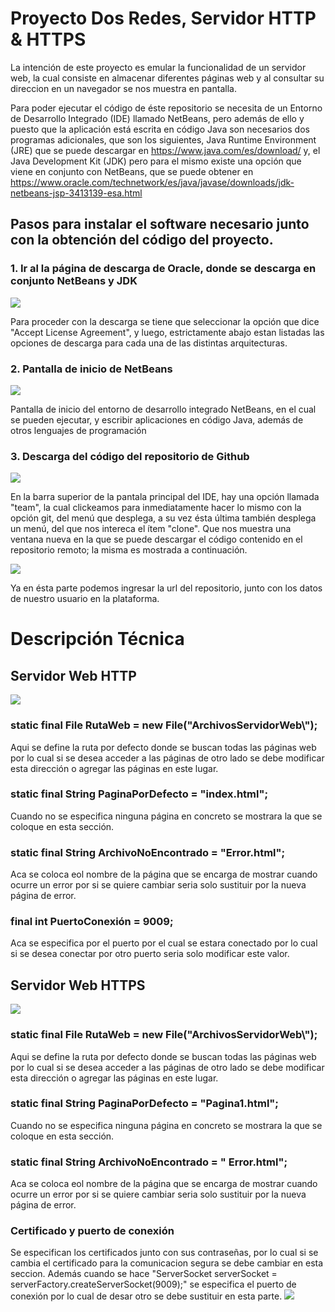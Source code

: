 # Proyecto Dos Redes, Servidor HTTP & HTTPS
 
La intención de este proyecto es emular la funcionalidad de un servidor web, la cual consiste en almacenar diferentes páginas web y al consultar su direccion en un navegador se nos muestra en pantalla.

Para poder ejecutar el código de éste repositorio se necesita de un Entorno de Desarrollo Integrado (IDE) llamado NetBeans, pero además de ello y puesto que la aplicación está escrita en código Java son necesarios dos programas adicionales, que son los siguientes, Java Runtime Environment (JRE) que se puede descargar en https://www.java.com/es/download/ y, el Java Development Kit (JDK) pero para el mismo existe una opción que viene en conjunto con NetBeans, que se puede obtener en https://www.oracle.com/technetwork/es/java/javase/downloads/jdk-netbeans-jsp-3413139-esa.html

## Pasos para instalar el software necesario junto con la obtención del código del proyecto.

### 1. Ir al la página de descarga de Oracle, donde se descarga en conjunto NetBeans y JDK

![](https://github.com/JassonRomero/ProyectoRedes/blob/master/descargarNetbeans.png)

Para proceder con la descarga se tiene que seleccionar la opción que dice "Accept License Agreement",
y luego, estrictamente abajo estan listadas las opciones de descarga para cada una de las 
distintas arquitecturas.

### 2. Pantalla de inicio de NetBeans

![](https://github.com/JassonRomero/ProyectoRedes/blob/master/initNetBeans.png)

Pantalla de inicio del entorno de desarrollo integrado NetBeans, en el cual se pueden ejecutar,
y escribir aplicaciones en código Java, además de otros lenguajes de programación

### 3. Descarga del código del repositorio de Github

![](https://github.com/JassonRomero/ProyectoDosRedesLuisStevenJasson/blob/img/imagen.png)

En la barra superior de la pantala principal del IDE, hay una opción llamada "team", la cual
clickeamos para inmediatamente hacer lo mismo con la opción git, del menú que desplega, a 
su vez ésta última también desplega un menú, del que nos intereca el ítem "clone". Que nos
muestra una ventana nueva en la que se puede descargar el código contenido en el repositorio
remoto; la misma es mostrada a continuación.

![](https://github.com/JassonRomero/ProyectoRedes/blob/master/configurarRepositorio.png)

Ya en ésta parte podemos ingresar la url del repositorio, junto con los datos de nuestro
usuario en la plataforma.

# Descripción Técnica
## Servidor Web HTTP
![](https://github.com/JassonRomero/ProyectoDosRedesLuisStevenJasson/blob/img/ServidorWeb.PNG)
### static final File RutaWeb = new File("ArchivosServidorWeb\\");
Aqui se define la ruta por defecto donde se buscan todas las páginas web por lo cual si se desea acceder a las páginas de otro lado se debe modificar esta dirección o agregar las páginas en este lugar.
### static final String PaginaPorDefecto = "index.html";
Cuando no se especifica ninguna página en concreto se mostrara la que se coloque en esta sección.
### static final String ArchivoNoEncontrado = "Error.html";
Aca se coloca eol nombre de la página que se encarga de mostrar cuando ocurre un error por si se quiere cambiar seria solo sustituir por la nueva página de error.
### final int PuertoConexión = 9009;
Aca se especifica por el puerto por el cual se estara conectado por lo cual si se desea conectar por otro puerto seria solo modificar este valor.
## Servidor Web HTTPS
![](https://github.com/JassonRomero/ProyectoDosRedesLuisStevenJasson/blob/img/ServidorHTTPS.PNG)
### static final File RutaWeb = new File("ArchivosServidorWeb\\");
Aqui se define la ruta por defecto donde se buscan todas las páginas web por lo cual si se desea acceder a las páginas de otro lado se debe modificar esta dirección o agregar las páginas en este lugar.
### static final String PaginaPorDefecto = "Pagina1.html";
Cuando no se especifica ninguna página en concreto se mostrara la que se coloque en esta sección.
### static final String ArchivoNoEncontrado = " Error.html";
Aca se coloca eol nombre de la página que se encarga de mostrar cuando ocurre un error por si se quiere cambiar seria solo sustituir por la nueva página de error.
### Certificado y puerto de conexión
Se especifican los certificados junto con sus contraseñas, por lo cual si se cambia el certificado para la comunicacion segura se debe cambiar en esta seccion. Además cuando se hace "ServerSocket serverSocket = serverFactory.createServerSocket(9009);" se especifica el puerto de conexión por lo cual de desar otro se debe sustituir en esta parte.
![](https://github.com/JassonRomero/ProyectoDosRedesLuisStevenJasson/blob/img/main.PNG)

